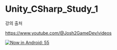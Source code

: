# Unity_CSharp_Study_1

강의 출처

https://www.youtube.com/@Josh2GameDev/videos

[![Now in Android: 55](https://github.com/Gyokujin/Unity_CSharp_Study_1/assets/74170514/5513e57d-fd83-496c-8be4-1c47a969db21)](https://youtu.be/GA9PoVl9w4A?si=qyZrCf3fvfWDK5dK)
